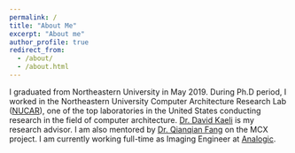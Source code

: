 ```yaml
---
permalink: /
title: "About Me"
excerpt: "About me"
author_profile: true
redirect_from: 
  - /about/
  - /about.html
---
```


I graduated from Northeastern University in May 2019.
During Ph.D period, I worked in the Northeastern University Computer Architecture Research Lab ([NUCAR](https://ece.northeastern.edu/groups/nucar/research.html)),
one of the top laboratories in the United States conducting research in the field of computer architecture.
[Dr. David Kaeli](https://ece.northeastern.edu/fac-ece/kaeli.html) is my research advisor.
I am also mentored by [Dr. Qianqian Fang](http://fanglab.org/people/index.html) on the MCX project.
I am currently working full-time as Imaging Engineer at [Analogic](https://www.analogic.com/).

